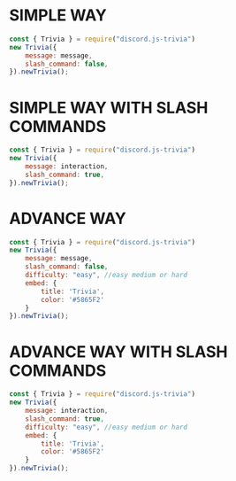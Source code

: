 # SIMPLE WAY
```js
const { Trivia } = require("discord.js-trivia")
new Trivia({
    message: message,
    slash_command: false,
}).newTrivia();
```

# SIMPLE WAY WITH SLASH COMMANDS
```js
const { Trivia } = require("discord.js-trivia")
new Trivia({
    message: interaction,
    slash_command: true,
}).newTrivia();
```

# ADVANCE WAY
```js
const { Trivia } = require("discord.js-trivia")
new Trivia({
    message: message,
    slash_command: false,
    difficulty: "easy", //easy medium or hard
    embed: {
        title: 'Trivia', 
        color: '#5865F2'
    }
}).newTrivia();
```

# ADVANCE WAY WITH SLASH COMMANDS
```js
const { Trivia } = require("discord.js-trivia")
new Trivia({
    message: interaction,
    slash_command: true,
    difficulty: "easy", //easy medium or hard
    embed: {
        title: 'Trivia', 
        color: '#5865F2'
    }
}).newTrivia();
```

